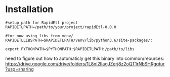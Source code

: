 
<H1>Installation</H1>

```
#setup path for RapidEtl project
RAPIDETLPATH=/path/to/your/project/rapidEtl-0.0.0

#for now using libs from venv/
RAPIDETLLIBSPATH=$RAPIDETLPATH/venv/lib/python3.6/site-packages/:

export PYTHONPATH=$PYTHONPATH:$RAPIDETLPATH:/path/to/libs

```

need to figure out how to automaticly get this binary into common/reources:
https://drive.google.com/drive/folders/1L8ni2IIagJZerj8z2oQT1rNbSHRgqtur?usp=sharing
